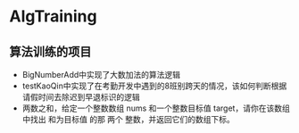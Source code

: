 # AlgTraining

## 算法训练的项目
* BigNumberAdd中实现了大数加法的算法逻辑
* testKaoQin中实现了在考勤开发中遇到的8班别跨天的情况，该如何判断根据请假时间去除迟到早退标识的逻辑
* 两数之和，给定一个整数数组 nums 和一个整数目标值 target，请你在该数组中找出 和为目标值 的那 两个 整数，并返回它们的数组下标。
